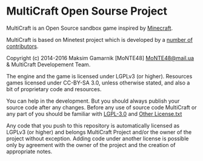 MultiCraft Open Sourse Project
========

MultiCraft is an Open Source sandbox game inspired by [Minecraft](https://minecraft.net/).

MultiCraft is based on Minetest project which is developed by a [number of contributors](https://github.com/minetest/minetest/graphs/contributors).

Copyright (c) 2014-2016 Maksim Gamarnik [MoNTE48] <MoNTE48@mail.ua> & MultiCraft Developement Team.

The engine and the game is licensed under LGPLv3 (or higher). Resources games licensed under CC-BY-SA 3.0, unless otherwise stated, and also a bit of proprietary code and resources.

You can help in the development. But you should always publish your source code after any changes.
Before any use of source code MultiCraft or any part of you should be familiar with [LGPL-3.0](doc/LGPL-3.0.md) and [Other License.txt](doc/Other%20License.md)

Any code that you push to this repository is automatically licensed as LGPLv3 (or higher) and belongs MultiCraft Project and/or the owner of the project without exception.
Adding code under another license is possible only by agreement with the owner of the project and the creation of appropriate notes.